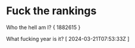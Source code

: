 # Fuck the rankings

Who the hell am I?
{ 1882615 }

What fucking year is it?
[ 2024-03-21T07:53:33Z ]
